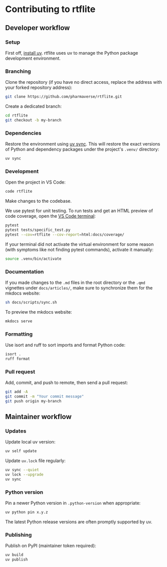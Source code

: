 # Contributing to rtflite

## Developer workflow

### Setup

First off, [install uv](https://docs.astral.sh/uv/getting-started/installation/).
rtflite uses uv to manage the Python package development environment.

### Branching

Clone the repository (if you have no direct access, replace the address with
your forked repository address):

```bash
git clone https://github.com/pharmaverse/rtflite.git
```

Create a dedicated branch:

```bash
cd rtflite
git checkout -b my-branch
```

### Dependencies

Restore the environment using
[uv sync](https://docs.astral.sh/uv/concepts/projects/sync/).
This will restore the exact versions of Python and dependency packages
under the project's `.venv/` directory:

```bash
uv sync
```

### Development

Open the project in VS Code:

```bash
code rtflite
```

Make changes to the codebase.

We use pytest for unit testing. To run tests and get an HTML preview of
code coverage, open the
[VS Code terminal](https://code.visualstudio.com/docs/terminal/basics):

```bash
pytest
pytest tests/specific_test.py
pytest --cov=rtflite --cov-report=html:docs/coverage/
```

If your terminal did not activate the virtual environment for some reason
(with symptoms like not finding pytest commands), activate it manually:

```bash
source .venv/bin/activate
```

### Documentation

If you made changes to the `.md` files in the root directory or the
`.qmd` vignettes under `docs/articles/`, make sure to synchronize them
for the mkdocs website:

```bash
sh docs/scripts/sync.sh
```

To preview the mkdocs website:

```bash
mkdocs serve
```

### Formatting

Use isort and ruff to sort imports and format Python code:

```bash
isort .
ruff format
```

### Pull request

Add, commit, and push to remote, then send a pull request:

```bash
git add -A
git commit -m "Your commit message"
git push origin my-branch
```

## Maintainer workflow

### Updates

Update local uv version:

```bash
uv self update
```

Update `uv.lock` file regularly:

```bash
uv sync --quiet
uv lock --upgrade
uv sync
```

### Python version

Pin a newer Python version in `.python-version` when appropriate:

```bash
uv python pin x.y.z
```

The latest Python release versions are often promptly supported by uv.

### Publishing

Publish on PyPI (maintainer token required):

```bash
uv build
uv publish
```
